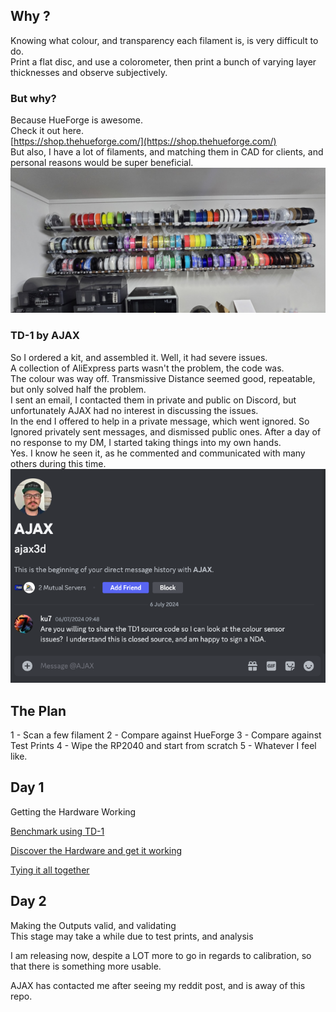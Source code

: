 ## Why ?
Knowing what colour, and transparency each filament is, is very difficult to do.  
Print a flat disc, and use a colorometer, then print a bunch of varying layer thicknesses and observe subjectively.

### But why? 
Because HueForge is awesome.    
Check it out here.   
[https://shop.thehueforge.com/](https://shop.thehueforge.com/)  
But also, I have a lot of filaments, and matching them in CAD for clients, and personal reasons would be super beneficial. 
![](Images/20240705_093514.jpg)

### TD-1 by AJAX 
So I ordered a kit, and assembled it.  Well, it had severe issues.   
A collection of AliExpress parts wasn't the problem, the code was.    
The colour was way off.  Transmissive Distance seemed good, repeatable, but only solved half the problem.  
I sent an email, I contacted them in private and public on Discord, but unfortunately AJAX had no interest in discussing the issues.  
In the end I offered to help in a private message, which went ignored.
So Ignored privately sent messages, and dismissed public ones. 
After a day of no response to my DM, I started taking things into my own hands.  
Yes. I know he seen it, as he commented and communicated with many others during this time. 
![](Images/CleanShot%202024-07-08%20at%2009.18.45.png)

## The Plan
1 - Scan a few filament
2 - Compare against HueForge
3 - Compare against Test Prints
4 - Wipe the RP2040 and start from scratch
5 - Whatever I feel like. 


## Day 1
Getting the Hardware Working
 
[Benchmark using  TD-1](Benchmark%20using%20%20TD-1.md)

[Discover the Hardware and get it working](Discover%20the%20Hardware%20and%20get%20it%20working.md)

[Tying it all together](Tying%20it%20all%20together.md)

## Day 2  
Making the Outputs valid, and validating  
This stage may take a while due to test prints, and analysis

I am releasing now, despite a LOT more to go in regards to calibration, so that there is something more usable. 

AJAX has contacted me after seeing my reddit post, and is away of this repo. 


